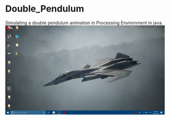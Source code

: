 # Double_Pendulum
Simulating a double pendulum animation in Processing Environment in java.
![](https://github.com/kickereb/Double_Pendulum/blob/master/Double_Pen.gif)
